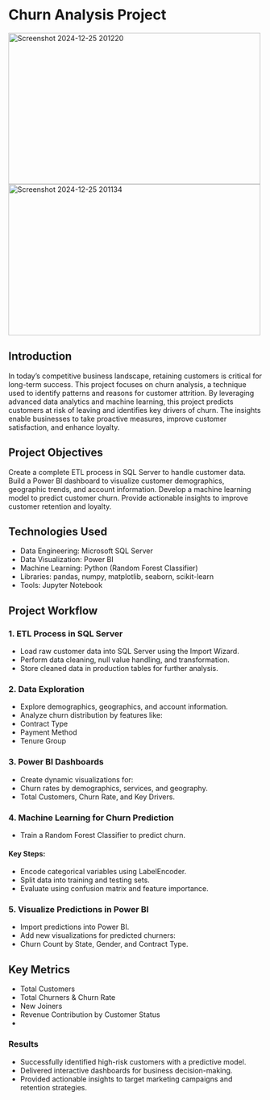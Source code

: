 # Churn Analysis Project

<img src="https://github.com/user-attachments/assets/13c06b68-f4e9-4ba8-8982-f295f02c1c56" alt="Screenshot 2024-12-25 201220" width="500" height="300">
<img src="https://github.com/user-attachments/assets/c8749be3-6854-4d56-bbd6-6b8ce2d245ba" alt="Screenshot 2024-12-25 201134" width="500" height="300">

## Introduction
In today’s competitive business landscape, retaining customers is critical for long-term success. This project focuses on churn analysis, a technique used to identify patterns and reasons for customer attrition. By leveraging advanced data analytics and machine learning, this project predicts customers at risk of leaving and identifies key drivers of churn. The insights enable businesses to take proactive measures, improve customer satisfaction, and enhance loyalty.

## Project Objectives
Create a complete ETL process in SQL Server to handle customer data.
Build a Power BI dashboard to visualize customer demographics, geographic trends, and account information.
Develop a machine learning model to predict customer churn.
Provide actionable insights to improve customer retention and loyalty.

## Technologies Used
- Data Engineering: Microsoft SQL Server
- Data Visualization: Power BI
- Machine Learning: Python (Random Forest Classifier)
- Libraries: pandas, numpy, matplotlib, seaborn, scikit-learn
- Tools: Jupyter Notebook

## Project Workflow
### 1. ETL Process in SQL Server
- Load raw customer data into SQL Server using the Import Wizard.
- Perform data cleaning, null value handling, and transformation.
- Store cleaned data in production tables for further analysis.

### 2. Data Exploration
- Explore demographics, geographics, and account information.
- Analyze churn distribution by features like:
- Contract Type
- Payment Method
- Tenure Group

### 3. Power BI Dashboards
- Create dynamic visualizations for:
- Churn rates by demographics, services, and geography.
- Total Customers, Churn Rate, and Key Drivers.

### 4. Machine Learning for Churn Prediction
- Train a Random Forest Classifier to predict churn.
#### Key Steps:
- Encode categorical variables using LabelEncoder.
- Split data into training and testing sets.
- Evaluate using confusion matrix and feature importance.

### 5. Visualize Predictions in Power BI
- Import predictions into Power BI.
- Add new visualizations for predicted churners:
- Churn Count by State, Gender, and Contract Type.

## Key Metrics
- Total Customers
- Total Churners & Churn Rate
- New Joiners
- Revenue Contribution by Customer Status
- 
### Results
- Successfully identified high-risk customers with a predictive model.
- Delivered interactive dashboards for business decision-making.
- Provided actionable insights to target marketing campaigns and retention strategies.

